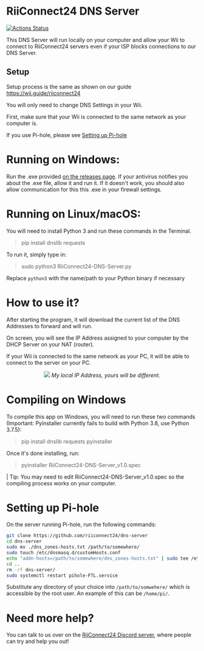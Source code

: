 RiiConnect24 DNS Server
===
[![Actions Status](https://github.com/RiiConnect24/DNS-Server/workflows/CI/badge.svg)](https://github.com/RiiConnect24/DNS-Server/actions)

This DNS Server will run locally on your computer and allow your Wii to connect to RiiConnect24 servers even if your ISP blocks connections to our DNS Server.

## Setup

Setup process is the same as shown on our guide
https://wii.guide/riiconnect24 

You will only need to change DNS Settings in your Wii.

First, make sure that your Wii is connected to the same network as your computer is.

If you use Pi-hole, please see [Setting up Pi-hole](#Setting-up-Pi-hole)

# Running on Windows:

Run the .exe provided [on the releases page](https://github.com/RiiConnect24/RiiConnect24-DNS-Server/releases). If your antivirus notifies you about the .exe file, allow it and run it. If it doesn't work, you should also allow communication for this this .exe in your firewall settings.

# Running on Linux/macOS:

You will need to install Python 3 and run these commands in the Terminal.

> pip install dnslib requests

To run it, simply type in:

> sudo python3 RiiConnect24-DNS-Server.py

Replace `python3` with the name/path to your Python binary if necessary

# How to use it?

After starting the program, it will download the current list of the DNS Addresses to forward and will run. 

On screen, you will see the IP Address assigned to your computer by the DHCP Server on your NAT (router).

If your Wii is connected to the same network as your PC, it will be able to connect to the server on your PC.

<p align="center">
  <img src="https://i.imgur.com/oageZQ3.jpg">
<i>My local IP Address, yours will be different.</i>
</p>


# Compiling on Windows

To compile this app on Windows, you will need to run these two commands (Important: Pyinstaller currently fails to build with Python 3.8, use Python 3.7.5):
>pip install dnslib requests pyinstaller

Once it's done installing, run:
>pyinstaller RiiConnect24-DNS-Server_v1.0.spec

| Tip: You may need to edit RiiConnect24-DNS-Server_v1.0.spec so the compiling process works on your computer.

# Setting up Pi-hole

On the server running Pi-hole, run the following commands:

```bash
git clone https://github.com/riiconnect24/dns-server
cd dns-server
sudo mv ./dns_zones-hosts.txt /path/to/somewhere/
sudo touch /etc/dnsmasq.d/customHosts.conf
echo "addn-hosts=/path/to/somewhere/dns_zones-hosts.txt" | sudo tee /etc/dnsmasq.d/customHosts.conf
cd ..
rm -rf dns-server/
sudo systemctl restart pihole-FTL.service
```
Substitute any directory of your choice into `/path/to/somwehere/` which is accessible by the root user. An example of this can be `/home/pi/`.

# Need more help?
You can talk to us over on the [RiiConnect24 Discord server](https://discord.gg/b4Y7jfD), where people can try and help you out!
